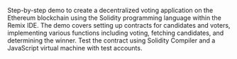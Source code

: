 Step-by-step demo to create a decentralized voting application on the Ethereum blockchain using the Solidity programming language within the Remix IDE. 
The demo covers setting up contracts for candidates and voters, implementing various functions including voting, fetching candidates, and determining the winner. 
Test the contract using Solidity Compiler and a JavaScript virtual machine with test accounts. 
